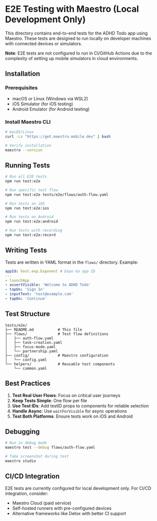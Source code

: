 # E2E Testing with Maestro (Local Development Only)

This directory contains end-to-end tests for the ADHD Todo app using Maestro. These tests are designed to run locally on developer machines with connected devices or simulators.

**Note**: E2E tests are not configured to run in CI/GitHub Actions due to the complexity of setting up mobile simulators in cloud environments.

## Installation

### Prerequisites

- macOS or Linux (Windows via WSL2)
- iOS Simulator (for iOS testing)
- Android Emulator (for Android testing)

### Install Maestro CLI

```bash
# macOS/Linux
curl -Ls "https://get.maestro.mobile.dev" | bash

# Verify installation
maestro --version
```

## Running Tests

```bash
# Run all E2E tests
npm run test:e2e

# Run specific test flow
npm run test:e2e tests/e2e/flows/auth-flow.yaml

# Run tests on iOS
npm run test:e2e:ios

# Run tests on Android
npm run test:e2e:android

# Run tests with recording
npm run test:e2e:record
```

## Writing Tests

Tests are written in YAML format in the `flows/` directory. Example:

```yaml
appId: host.exp.Exponent # Expo Go app ID
---
- launchApp
- assertVisible: 'Welcome to ADHD Todo'
- tapOn: 'Sign In'
- inputText: 'test@example.com'
- tapOn: 'Continue'
```

## Test Structure

```
tests/e2e/
├── README.md           # This file
├── flows/              # Test flow definitions
│   ├── auth-flow.yaml
│   ├── task-creation.yaml
│   ├── focus-mode.yaml
│   └── partnership.yaml
├── config/             # Maestro configuration
│   └── config.yaml
└── helpers/            # Reusable test components
    └── common.yaml
```

## Best Practices

1. **Test Real User Flows**: Focus on critical user journeys
2. **Keep Tests Simple**: One flow per file
3. **Use Test IDs**: Add testID props to components for reliable selection
4. **Handle Async**: Use `waitForVisible` for async operations
5. **Test Both Platforms**: Ensure tests work on iOS and Android

## Debugging

```bash
# Run in debug mode
maestro test --debug flows/auth-flow.yaml

# Take screenshot during test
maestro studio
```

## CI/CD Integration

E2E tests are currently configured for local development only. For CI/CD integration, consider:

- Maestro Cloud (paid service)
- Self-hosted runners with pre-configured devices
- Alternative frameworks like Detox with better CI support
